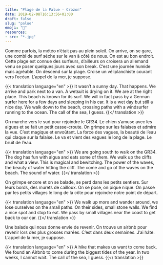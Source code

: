 ```yaml
---
title: "Plage de la Palue - Crozon"
date: 2019-02-08T16:13:56+01:00
draft: false
slug: "palue"
emoji: "🌊"
resources:
- src: "*.jpg"
---
```

Comme parfois, la météo n’était pas au plein soleil. On arrive, on se gare, une combi de surf sèche sur le van à côté de nous. On est au bon endroit. Cette plage est connue des surfeurs, d’ailleurs on croisera un allemand venu se poser quelques jours avec son break. C’est une journée humide mais agréable. On descend sur la plage. Croise un véliplanchiste courant vers l’océan. L’appel de la mer, je suppose.

{{< translation language="en" >}}
It wasn’t a sunny day. That happens. We arrive and park next to a van. A wetsuit is drying on it. We are at the right place. This beach is known for its surf. We will in fact pass by a German surfer here for a few days and sleeping in his car. It is a wet day but still a nice day. We walk down to the beach, crossing paths with a windsurfer running to the ocean. The call of the sea, I guess.
{{</ translation >}}

On marche vers le sud pour rejoindre le GR34. Le chien s’amuse avec les algues et se fait un petit casse-croute. On grimpe sur les falaises et admire la vue. C’est magique et envoûtant. La force des vagues, la beauté de l’eau qui claque sur la falaise. Le va et vient des vagues le long de la plage. Le bruit de l’eau.

{{< translation language="en" >}}
We are going south to walk on the GR34. The dog has fun with algua and eats some of them. We walk up the cliffs and what a view. This is magical and bewitching. The power of the waves, the beauty of water hitting the cliff. The come and go of the waves on the beach. The sound of water.
{{</ translation >}}

On grimpe encore et on se balade, se perd dans les petits sentiers. Sur leurs bords, des murets de cailloux. On se pose, on pique nique. On passe par les petits villages le long de la côte pour rejoindre notre point de départ. 

{{< translation language="en" >}}
We walk up more and wander around, we lose ourselves on the small paths. On their sides, small stone walls. We find a nice spot and stop to eat. We pass by small villages near the coast to get back to our car.
{{</ translation >}}

Une balade qui nous donne envie de revenir. On trouve un airbnb pour revenir lors des plus grosses marées. C’est dans deux semaines. J’ai hâte. L’appel de la mer, je suppose.

{{< translation language="en" >}}
A hike that makes us want to come back. We found an Airbnb to come during the biggest tides of the year. In two weeks, I cannot wait. The call of the sea, I guess.
{{</ translation >}}


